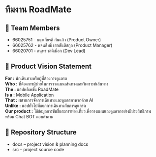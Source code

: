# ทีมงาน RoadMate

## 👥 Team Members
- 66025751 - ผดุงเกียรติ กันแก้ว (Product Owner)  
- 66025762 - พจนสืทธิ์ เสกสันติสกุล (Product Manager)  
- 66020701 - ดนุพร ชาติเผือก (Dev Lead)

## 🎯 Product Vision Statement
**For :** นักเดินทางหรือผู้ที่ต้องการดูแลรถ  
**Who :** ที่ต้องการผู้ช่วยในการวางแผนเส้นทางและวิเคราะห์เส้นทาง  
**The :** แอปพลิเคชัน RoadMate  
**Is a :** Mobile Application  
**That :** ผสานการจัดการเดินทางและดูแลสภาพรถด้วย AI  
**Unlike :** แอปทั่วไปที่แยกการเดินทางกับการดูแลรถ  
**Our product :** ใช้ข้อมูลการขับขี่และการท่องเที่ยวเพื่อวางแผนและดูแลรถอย่างมีประสิทธิภาพ พร้อม Chat BOT ตอบคำถาม

## 🔗 Repository Structure
- docs – project vision & planning docs  
- src – project source code  

